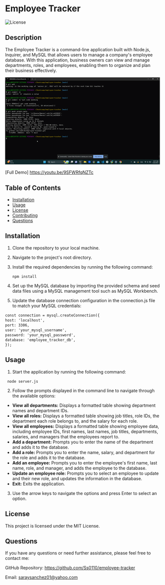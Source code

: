 # Employee Tracker

![License](https://img.shields.io/badge/License-MIT-blue.svg)

## Description

The Employee Tracker is a command-line application built with Node.js, Inquirer, and MySQL that allows users to manage a company's employee database. With this application, business owners can view and manage departments, roles, and employees, enabling them to organize and plan their business effectively.

![Demo GIF](assets/images/1.gif)

[Full Demo] https://youtu.be/9SFWRfqNZTc

## Table of Contents

- [Installation](#installation)
- [Usage](#usage)
- [License](#license)
- [Contributing](#contributing)
- [Questions](#questions)

## Installation

1. Clone the repository to your local machine.
2. Navigate to the project's root directory.
3. Install the required dependencies by running the following command:

   ```shell
   npm install
   ```

4. Set up the MySQL database by importing the provided schema and seed data files using a MySQL management tool such as MySQL Workbench.

5. Update the database connection configuration in the connection.js file to match your MySQL credentials:

```shell
const connection = mysql.createConnection({
host: 'localhost',
port: 3306,
user: 'your_mysql_username',
password: 'your_mysql_password',
database: 'employee_tracker_db',
});
```

## Usage

1. Start the application by running the following command:

```shell
 node server.js
```

2. Follow the prompts displayed in the command line to navigate through the available options:

- **View all departments:** Displays a formatted table showing department names and department IDs.
- **View all roles:** Displays a formatted table showing job titles, role IDs, the department each role belongs to, and the salary for each role.
- **View all employees:** Displays a formatted table showing employee data, including employee IDs, first names, last names, job titles, departments, salaries, and managers that the employees report to.
- **Add a department:** Prompts you to enter the name of the department and adds it to the database.
- **Add a role:** Prompts you to enter the name, salary, and department for the role and adds it to the database.
- **Add an employee:** Prompts you to enter the employee's first name, last name, role, and manager, and adds the employee to the database.
- **Update an employee role:** Prompts you to select an employee to update and their new role, and updates the information in the database.
- **Exit:** Exits the application.

3. Use the arrow keys to navigate the options and press Enter to select an option.

## License

This project is licensed under the MIT License.

## Questions

If you have any questions or need further assistance, please feel free to contact me:

GitHub Repository: https://github.com/Ss0110/employee-tracker

Email: saraysanchez01@yahoo.com
